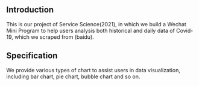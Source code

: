 ## Introduction

This is our project of Service Science(2021), in which we build a Wechat Mini Program to help users analysis both historical and daily data of Covid-19, which we scraped from (baidu).

## Specification

We provide various types of chart to assist users in data visualization, including bar chart, pie chart, bubble chart and so on.
